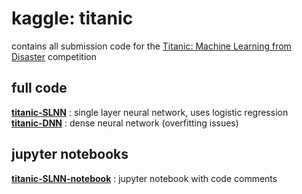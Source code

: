 # kaggle: titanic

contains all submission code for the [Titanic: Machine Learning from Disaster](https://www.kaggle.com/competitions/titanic) competition

## full code

[**titanic-SLNN**](titanic-SLNN.py) : single layer neural network, uses logistic regression  
[**titanic-DNN**](titanic-DNN.py) : dense neural network (overfitting issues)

## jupyter notebooks

[**titanic-SLNN-notebook**](titanic-SLNN.ipynb) : jupyter notebook with code comments
